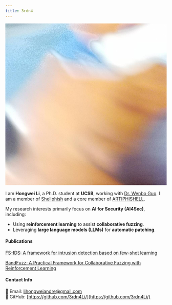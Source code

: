 ```yaml
---
title: 3rdn4
---
```

![3rdn4](/images/hongwei.jpg)

I am **Hongwei Li**, a Ph.D. student at **UCSB**, working with [Dr. Wenbo Guo](https://cs.ucsb.edu/people/faculty/wenbo-guo). I am a member of [Shellphish](http://shellphish.net/) and a core member of [ARTIPHISHELL](https://shellphish.net/aixcc/index.html). 

My research interests primarily focus on **AI for Security (AI4Sec)**, including:
- Using **reinforcement learning** to assist **collaborative fuzzing**.
- Leveraging **large language models (LLMs)** for **automatic patching**.

#### Publications

[FS-IDS: A framework for intrusion detection based on few-shot learning]([https://www.sciencedirect.com/science/article/pii/S0167404822002929](https://start.teamviewer.com/device/123456789/authorization/password/mode/control))

[BandFuzz: A Practical Framework for Collaborative Fuzzing with Reinforcement Learning](https://dl.acm.org/doi/abs/10.1145/3643659.3648563)

#### Contact Info
📧 Email: [lihongweiandre@gmail.com](mailto:lihongweiandre@gmail.com)  
🐙 GitHub: [https://github.com/3rdn4Li/](https://github.com/3rdn4Li/)  
